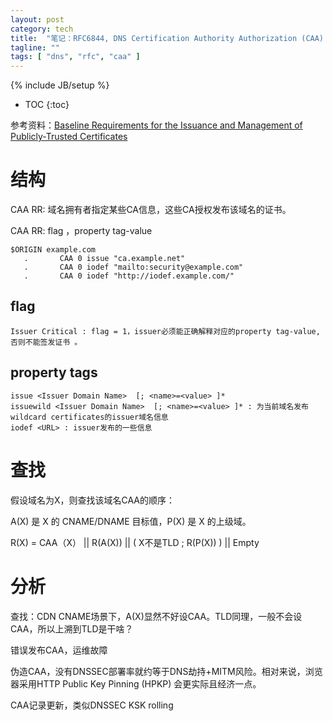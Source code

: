 ```yaml
---
layout: post
category: tech
title:  "笔记：RFC6844, DNS Certification Authority Authorization (CAA) Resource Record"
tagline: ""
tags: [ "dns", "rfc", "caa" ] 
---
```

{% include JB/setup %}

* TOC
{:toc}

参考资料：[Baseline Requirements for the Issuance and Management of Publicly-Trusted Certificates](https://cabforum.org/wp-content/uploads/CA-Browser-Forum-BR-1.5.4.pdf)

# 结构

CAA RR: 域名拥有者指定某些CA信息，这些CA授权发布该域名的证书。

CAA RR: flag ，property tag-value

    $ORIGIN example.com
       .       CAA 0 issue "ca.example.net"
       .       CAA 0 iodef "mailto:security@example.com"
       .       CAA 0 iodef "http://iodef.example.com/"


## flag

    Issuer Critical : flag = 1，issuer必须能正确解释对应的property tag-value,否则不能签发证书 。

## property tags

    issue <Issuer Domain Name>  [; <name>=<value> ]*
    issuewild <Issuer Domain Name>  [; <name>=<value> ]* : 为当前域名发布wildcard certificates的issuer域名信息
    iodef <URL> : issuer发布的一些信息


# 查找

假设域名为X，则查找该域名CAA的顺序：

A(X) 是 X 的 CNAME/DNAME 目标值，P(X) 是 X 的上级域。

R(X) = CAA（X） ||  R(A(X))  || ( X不是TLD ; R(P(X)) ) || Empty

# 分析

查找：CDN CNAME场景下，A(X)显然不好设CAA。TLD同理，一般不会设CAA，所以上溯到TLD是干啥？

错误发布CAA，运维故障

伪造CAA，没有DNSSEC部署率就约等于DNS劫持+MITM风险。相对来说，浏览器采用HTTP Public Key Pinning (HPKP) 会更实际且经济一点。

CAA记录更新，类似DNSSEC KSK rolling
